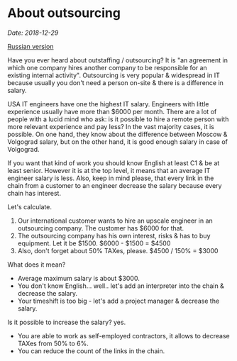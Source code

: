# About outsourcing

*Date: 2018-12-29*

[Russian version](about-it-ru.md)

Have you ever heard about outstaffing / outsourcing? It is "an agreement in which one company hires another company to be responsible for an existing internal activity". Outsourcing is very popular & widespread in IT because usually you don't need a person on-site & there is a difference in salary.

USA IT engineers have one the highest IT salary. Engineers with little experience usually have more than $6000 per month. There are a lot of people with a lucid mind who ask: is it possible to hire a remote person with more relevant experience and pay less? In the vast majority cases, it is possible. On one hand, they know about the difference between Moscow & Volgograd salary, but on the other hand, it is good enough salary in case of Volgograd.

If you want that kind of work you should know English at least C1 & be at least senior. However it is at the top level, it means that an average IT engineer salary is less. Also, keep in mind please, that every link in the chain from a customer to an engineer decrease the salary because every chain has interest.

Let's calculate.

1. Our international customer wants to hire an upscale engineer in an outsourcing company. The customer has $6000 for that.
2. The outsourcing company has his own interest, risks & has to buy equipment. Let it be $1500. $6000 - $1500 = $4500
3. Also, don't forget about 50% TAXes, please. $4500 / 150% = $3000

What does it mean?

* Average maximum salary is about $3000.
* You don't know English... well.. let's add an interpreter into the chain & decrease the salary.
* Your timeshift is too big - let's add a project manager & decrease the salary.

Is it possible to increase the salary? yes.

* You are able to work as self-employed contractors, it allows to decrease TAXes from 50% to 6%.
* You can reduce the count of the links in the chain.
